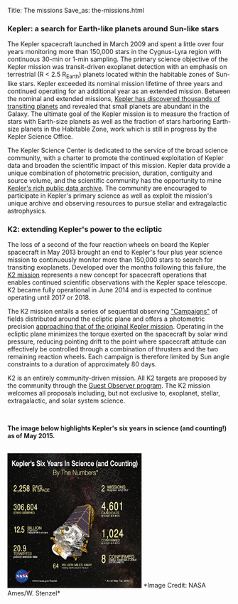 Title: The missions
Save_as: the-missions.html

### Kepler: a search for Earth-like planets around Sun-like stars

The Kepler spacecraft launched in March 2009 and spent a little over
four years monitoring more than 150,000 stars in the Cygnus-Lyra region with continuous 30-min
or 1-min sampling.  The primary science objective of the Kepler
mission was transit-driven exoplanet detection with an emphasis on
terrestrial (R
< 2.5 R<sub>Earth</sub>) planets located within the habitable zones of Sun-like
stars.  Kepler exceeded its nominal mission lifetime of three years
and continued operating for an additional year as an extended
mission. Between the nominal and extended missions, [Kepler has discovered thousands of transiting
planets](the-science.html#science-from-kepler) and revealed that small
planets are abundant in the Galaxy.  The ultimate goal of the Kepler
mission is to measure the fraction of stars with Earth-size
planets as well as the fraction of stars harboring Earth-size planets
in the Habitable Zone, work which is still in progress by the Kepler Science Office.

The Kepler Science Center is dedicated to the service of the
broad science community, with a charter to promote the continued exploitation of
Kepler data and broaden the scientific impact of this mission. Kepler
data provide a unique combination of photometric precision, duration,
contiguity and source volume, and the scientific community has the 
opportunity to mine [Kepler's
rich public data archive](http://archive.stsci.edu/kepler/). The community are encouraged to participate
in Kepler's primary science as well as exploit the mission's unique archive
and observing resources to pursue stellar and extragalactic
astrophysics.

### K2: extending Kepler's power to the ecliptic

The loss of a second of the four reaction wheels on board the Kepler 
spacecraft in May 2013 brought an end to Kepler's four plus year science 
mission to continuously monitor more than 150,000 stars to search for
transiting exoplanets.  Developed over the months following this failure, 
the [K2 mission](http://adsabs.harvard.edu/abs/2014PASP..126..398H) represents a new concept for spacecraft operations 
that enables continued scientific observations 
with the Kepler space telescope. K2 became fully operational in June
2014 and is expected to continue operating until 2017 or 2018.

The K2 mission entails a series of sequential observing
<a href="k2-fields.html">"Campaigns"</a> 
of fields distributed around the ecliptic plane 
and offers a photometric precision <a
href="k2-photometric-performance.html#photometric-performance">approaching that 
of the original Kepler mission</a>. Operating in the ecliptic plane minimizes the torque exerted 
on the spacecraft by solar wind pressure, 
reducing pointing drift to the point where spacecraft attitude 
can effectively be controlled through a combination of thrusters 
and the two remaining reaction wheels. Each campaign is therefore limited by Sun angle constraints 
to a duration of approximately 80 days. 

K2 is an entirely community-driven mission.
All K2 targets are proposed by the community through the
[Guest Observer program](k2-proposing-targets.html). The K2 mission
welcomes all proposals including, but not exclusive to, exoplanet,
stellar, extragalactic, and solar system science.

<br/>

**The image below highlights Kepler's six years in science (and
counting!) as of May 2015.**

<br/>

<img class="img-responsive" style="max-width:60%;" src="images/shareable_-_kepler_-_numbers_12may2015-2_1041sq.jpeg">
*Image Credit: NASA Ames/W. Stenzel*
